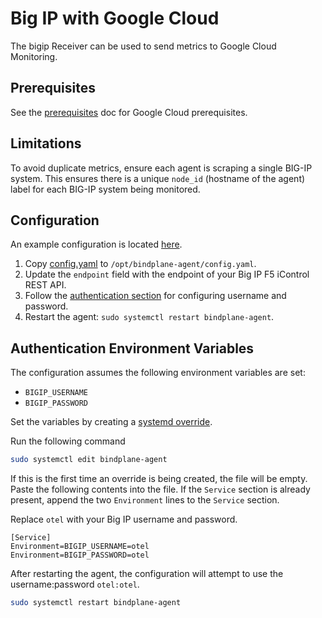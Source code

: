# Big IP with Google Cloud

The bigip Receiver can be used to send metrics to Google Cloud Monitoring.

## Prerequisites

See the [prerequisites](../README.md) doc for Google Cloud prerequisites.

## Limitations

To avoid duplicate metrics, ensure each agent is scraping a single BIG-IP system. This ensures
there is a unique `node_id` (hostname of the agent) label for each BIG-IP system being monitored.

## Configuration

An example configuration is located [here](./config.yaml).

1. Copy [config.yaml](./config.yaml) to `/opt/bindplane-agent/config.yaml`.
2. Update the `endpoint` field with the endpoint of your Big IP F5 iControl REST API.
3. Follow the [authentication section](./README.md#authentication-environment-variables) for configuring username and password.
4. Restart the agent: `sudo systemctl restart bindplane-agent`.

## Authentication Environment Variables

The configuration assumes the following environment variables are set:

- `BIGIP_USERNAME`
- `BIGIP_PASSWORD`

Set the variables by creating a [systemd override](https://wiki.archlinux.org/title/systemd#Replacement_unit_files).

Run the following command

```bash
sudo systemctl edit bindplane-agent
```

If this is the first time an override is being created, the file will be empty. Paste the following contents into the file. If the `Service` section is already present, append the two `Environment` lines to the `Service` section.

Replace `otel` with your Big IP username and password.

```
[Service]
Environment=BIGIP_USERNAME=otel
Environment=BIGIP_PASSWORD=otel
```

After restarting the agent, the configuration will attempt to use the username:password `otel:otel`.

```bash
sudo systemctl restart bindplane-agent
```
